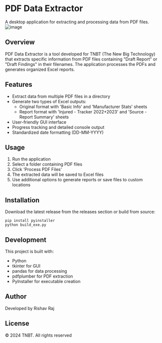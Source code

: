 # PDF Data Extractor

A desktop application for extracting and processing data from PDF files.
![image](https://github.com/user-attachments/assets/bab31245-edff-4a2e-b080-4db5c550c1f6)


## Overview

PDF Data Extractor is a tool developed for TNBT (The New Big Technology) that extracts specific information from PDF files containing "Draft Report" or "Draft Findings" in their filenames. The application processes the PDFs and generates organized Excel reports.

## Features

- Extract data from multiple PDF files in a directory
- Generate two types of Excel outputs:
  - Original format with 'Basic Info' and 'Manufacturer Stats' sheets
  - Report format with 'Injured - Tracker 2022+2023' and 'Source - Report Summary' sheets
- User-friendly GUI interface
- Progress tracking and detailed console output
- Standardized date formatting (DD-MM-YYYY)

## Usage

1. Run the application
2. Select a folder containing PDF files
3. Click 'Process PDF Files'
4. The extracted data will be saved to Excel files
5. Use additional options to generate reports or save files to custom locations

## Installation

Download the latest release from the releases section or build from source:

```
pip install pyinstaller
python build_exe.py
```

## Development

This project is built with:
- Python
- tkinter for GUI
- pandas for data processing
- pdfplumber for PDF extraction
- PyInstaller for executable creation

## Author

Developed by Rishav Raj

## License

© 2024 TNBT. All rights reserved
